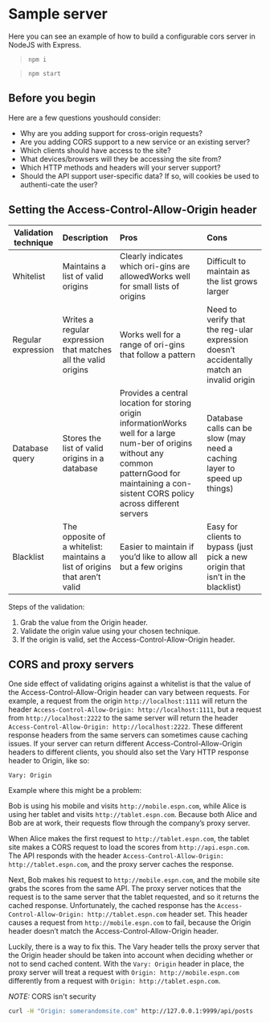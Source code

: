 # Sample server

Here you can see an example of how to build a configurable cors server in NodeJS with Express.

> `npm i`

> `npm start`

## Before you begin

Here are a few questions youshould consider:

- Why are you adding support for cross-origin requests?
- Are you adding CORS support to a new service or an existing server?
- Which clients should have access to the site?
- What devices/browsers will they be accessing the site from?
- Which HTTP methods and headers will your server support?
- Should the API support user-specific data? If so, will cookies be used to authenti-cate the user?

## Setting the Access-Control-Allow-Origin header

| Validation technique | Description                                                                | Pros                                                                                                                                                                                                  | Cons                                                                                     |
| -------------------- | :------------------------------------------------------------------------- | :---------------------------------------------------------------------------------------------------------------------------------------------------------------------------------------------------- | :--------------------------------------------------------------------------------------- |
| Whitelist            | Maintains a list of valid origins                                          | Clearly indicates which ori-gins are allowedWorks well for small lists of origins                                                                                                                     | Difficult to maintain as the list grows larger                                           |
| Regular expression   | Writes a regular expression that matches all the valid origins             | Works well for a range of ori-gins that follow a pattern                                                                                                                                              | Need to verify that the reg-ular expression doesn’t accidentally match an invalid origin |
| Database query       | Stores the list of valid origins in a database                             | Provides a central location for storing origin informationWorks well for a large num-ber of origins without any common patternGood for maintaining a con-sistent CORS policy across different servers | Database calls can be slow (may need a caching layer to speed up things)                 |
| Blacklist            | The opposite of a whitelist: maintains a list of origins that aren’t valid | Easier to maintain if you’d like to allow all but a few origins                                                                                                                                       | Easy for clients to bypass (just pick a new origin that isn’t in the blacklist)          |

Steps of the validation:

1. Grab the value from the Origin header.
2. Validate the origin value using your chosen technique.
3. If the origin is valid, set the Access-Control-Allow-Origin header.

## CORS and proxy servers

One side effect of validating origins against a whitelist is that the value of the Access-Control-Allow-Origin header can vary between requests. For example, a request from the origin `http://localhost:1111` will return the header `Access-Control-Allow-Origin: http://localhost:1111`, but a request from `http://localhost:2222` to the same server will return the header `Access-Control-Allow-Origin: http://localhost:2222`. These different response headers from the same servers can sometimes cause caching issues. If your server can return different Access-Control-Allow-Origin headers to different clients, you should also set the Vary HTTP response header to Origin, like so:

`Vary: Origin`

Example where this might be a problem:

Bob is using his mobile and visits `http://mobile.espn.com`, while Alice is using her tablet and visits `http://tablet.espn.com`. Because both Alice and Bob are at work, their requests flow through the company’s proxy server.

When Alice makes the first request to `http://tablet.espn.com`, the tablet site makes a CORS request to load the scores from `http://api.espn.com`. The API responds with the header `Access-Control-Allow-Origin: http://tablet.espn.com`, and the proxy server caches the response.

Next, Bob makes his request to `http://mobile.espn.com`, and the mobile site grabs the scores from the same API. The proxy server notices that the request is to the same server that the tablet requested, and so it returns the cached response. Unfortunately, the cached response has the `Access-Control-Allow-Origin: http://tablet.espn.com` header set. This header causes a request from `http://mobile.espn.com` to fail, because the Origin header doesn’t match the Access-Control-Allow-Origin header.

Luckily, there is a way to fix this. The Vary header tells the proxy server that the Origin header should be taken into account when deciding whether or not to send cached content. With the `Vary: Origin` header in place, the proxy server will treat a request with `Origin: http://mobile.espn.com` differently from a request with `Origin: http://tablet.espn.com`.

_NOTE:_ CORS isn't security

```bash
curl -H "Origin: somerandomsite.com" http://127.0.0.1:9999/api/posts
```
